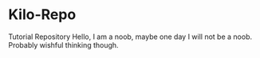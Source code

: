 # Kilo-Repo
Tutorial Repository 
Hello, 
I am a noob, maybe one day I will not be a noob.  Probably wishful thinking though.  
